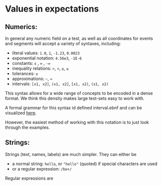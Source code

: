 # Values in expectations

## Numerics:
 In general any numeric field on a test, as well as all coordinates for events
 and segments
 will accept a variety of syntaxes, including:
 - literal values: `1.0`, `1`, `-1.23`, `0.0023`
 - exponential notation: `4.56e3`, `-1E-6`
 - constants: `ε` , `∞` , `-∞`
 - inequality relations: `>`, `<`, `≥`, `≤`
 - tolerances: `±`
 - approximations: `~`, `≈`
 - intervals: `[x1, x2]`, `(x1, x2]`, `[x1, x2)`, `(x1, x2)`

 This syntax allows for a wide range of concepts to be encoded in a dense format.
 We think this density makes large test-sets easy to work with.

 A formal grammar for this syntax id defined interval.ebnf and can be visualized [here]().

 However, the easiest method of working with this notation is to just look through
 the examples.


## Strings:
 Strings (text, names, labels) are much simpler. They can either be
 - a normal string: `hello`, or `"hello"` (quoted) if special characters are used
 - or a regular expression: `/bo+/`

 Regular expressions are 